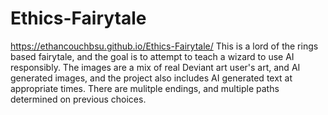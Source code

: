 # Ethics-Fairytale
https://ethancouchbsu.github.io/Ethics-Fairytale/
This is a lord of the rings based fairytale, and the goal is to attempt to teach a wizard to use AI responsibly. The images are a mix of real Deviant art user's art, and AI generated images, and the project also includes AI generated text at appropriate times. There are mulitple endings, and multiple paths determined on previous choices.
